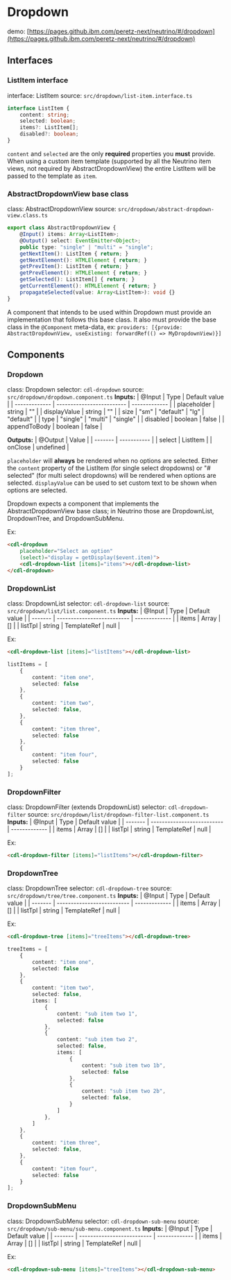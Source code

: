 # Dropdown

demo: [https://pages.github.ibm.com/peretz-next/neutrino/#/dropdown](https://pages.github.ibm.com/peretz-next/neutrino/#/dropdown)

## Interfaces
### ListItem interface
interface: ListItem
source: `src/dropdown/list-item.interface.ts`
```typescript
interface ListItem {
	content: string;
	selected: boolean;
	items?: ListItem[];
	disabled?: boolean;
}
```
`content` and `selected` are the only **required** properties you **must** provide. When using a custom item template (supported by all the Neutrino item views, not required by AbstractDropdownView) the entire ListItem will be passed to the template as `item`.

### AbstractDropdownView base class
class: AbstractDropdownView
source: `src/dropdown/abstract-dropdown-view.class.ts`
```typescript
export class AbstractDropdownView {
	@Input() items: Array<ListItem>;
	@Output() select: EventEmitter<Object>;
	public type: "single" | "multi" = "single";
	getNextItem(): ListItem { return; }
	getNextElement(): HTMLElement { return; }
	getPrevItem(): ListItem { return; }
	getPrevElement(): HTMLElement { return; }
	getSelected(): ListItem[] { return; }
	getCurrentElement(): HTMLElement { return; }
	propagateSelected(value: Array<ListItem>): void {}
}
```
A component that intends to be used within Dropdown must provide an implementation that follows this base class. It also must provide the base class in the `@Component` meta-data, ex: `providers: [{provide: AbstractDropdownView, useExisting: forwardRef(() => MyDropdownView)}]`

## Components
### Dropdown
class: Dropdown
selector: `cdl-dropdown`
source: `src/dropdown/dropdown.component.ts`
**Inputs:**
| @Input        | Type                      | Default value |
| ------------- | ------------------------- | ------------- |
| placeholder   | string                    | ""            |
| displayValue  | string                    | ""            |
| size          | "sm" \| "default" \| "lg" | "default"     |
| type          | "single" \| "multi"       | "single"      |
| disabled      | boolean                   | false         |
| appendToBody  | boolean                   | false         |

**Outputs:**
| @Output | Value       |
| ------- | ----------- |
| select  | ListItem    |
| onClose | undefined   |

`placeholder` will __always__ be rendered when no options are selected. Either the `content` property of the ListItem (for single select dropdowns) or "# selected" (for multi select dropdowns) will be rendered when options are selected. `displayValue` can be used to set custom text to be shown when options are selected.

Dropdown expects a component that implements the AbstractDropdownView base class; in Neutrino those are DropdownList, DropdownTree, and DropdownSubMenu.

Ex:
```html
<cdl-dropdown
	placeholder="Select an option"
	(select)="display = getDisplay($event.item)">
	<cdl-dropdown-list [items]="items"></cdl-dropdown-list>
</cdl-dropdown>
```


### DropdownList
class: DropdownList
selector: `cdl-dropdown-list`
source: `src/dropdown/list/list.component.ts`
**Inputs:**
| @Input  | Type                       | Default value |
| ------- | -------------------------- | ------------- |
| items   | Array<ListItem>            | []            |
| listTpl | string \| TemplateRef<any> | null          |

Ex:
```html
<cdl-dropdown-list [items]="listItems"></cdl-dropdown-list>
```
```typescript
listItems = [
	{
		content: "item one",
		selected: false
	},
	{
		content: "item two",
		selected: false,
	},
	{
		content: "item three",
		selected: false
	},
	{
		content: "item four",
		selected: false
	}
];
```

### DropdownFilter
class: DropdownFilter (extends DropdownList)
selector: `cdl-dropdown-filter`
source: `src/dropdown/list/dropdown-filter-list.component.ts`
**Inputs:**
| @Input  | Type                       | Default value |
| ------- | -------------------------- | ------------- |
| items   | Array<ListItem>            | []            |
| listTpl | string \| TemplateRef<any> | null          |

Ex:
```html
<cdl-dropdown-filter [items]="listItems"></cdl-dropdown-filter>
```

### DropdownTree
class: DropdownTree
selector: `cdl-dropdown-tree`
source: `src/dropdown/tree/tree.component.ts`
**Inputs:**
| @Input  | Type                       | Default value |
| ------- | -------------------------- | ------------- |
| items   | Array<ListItem>            | []            |
| listTpl | string \| TemplateRef<any> | null          |

Ex:
```html
<cdl-dropdown-tree [items]="treeItems"></cdl-dropdown-tree>
```
```typescript
treeItems = [
	{
		content: "item one",
		selected: false
	},
	{
		content: "item two",
		selected: false,
		items: [
			{
				content: "sub item two 1",
				selected: false
			},
			{
				content: "sub item two 2",
				selected: false,
				items: [
					{
						content: "sub item two 1b",
						selected: false
					},
					{
						content: "sub item two 2b",
						selected: false,
					}
				]
			},
		]
	},
	{
		content: "item three",
		selected: false,
	},
	{
		content: "item four",
		selected: false
	}
];
```

### DropdownSubMenu
class: DropdownSubMenu
selector: `cdl-dropdown-sub-menu`
source: `src/dropdown/sub-menu/sub-menu.component.ts`
**Inputs:**
| @Input  | Type                       | Default value |
| ------- | -------------------------- | ------------- |
| items   | Array<ListItem>            | []            |
| listTpl | string \| TemplateRef<any> | null          |

Ex:
```html
<cdl-dropdown-sub-menu [items]="treeItems"></cdl-dropdown-sub-menu>
```
